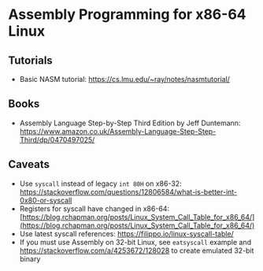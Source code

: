 # Assembly Programming for x86-64 Linux

## Tutorials

* Basic NASM tutorial: https://cs.lmu.edu/~ray/notes/nasmtutorial/

## Books

* Assembly Language Step-by-Step Third Edition by Jeff Duntemann: https://www.amazon.co.uk/Assembly-Language-Step-Step-Third/dp/0470497025/

## Caveats

* Use `syscall` instead of legacy `int 80H` on x86-32: https://stackoverflow.com/questions/12806584/what-is-better-int-0x80-or-syscall
* Registers for syscall have changed in x86-64: [https://blog.rchapman.org/posts/Linux_System_Call_Table_for_x86_64/](https://blog.rchapman.org/posts/Linux_System_Call_Table_for_x86_64/)
* Use latest syscall references: https://filippo.io/linux-syscall-table/
* If you must use Assembly on 32-bit Linux, see `eatsyscall` example and https://stackoverflow.com/a/4253672/128028 to create emulated 32-bit binary
